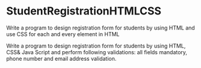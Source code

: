 # StudentRegistrationHTMLCSS
Write a program to design registration form for students by using 
HTML and use CSS for each and every element in HTML

Write a program to design registration form for students by using HTML, CSS& Java Script and perform following validations: all fields mandatory, phone number and email address validation.


